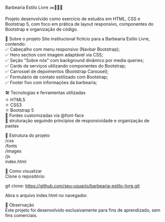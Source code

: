Barbearia Estilo Livre ✂️🧔🏻‍♂️

Projeto desenvolvido como exercício de estudos em HTML, CSS e Bootstrap 5, com foco em prática de layout responsivo, componentes do Bootstrap e organização de código.  

📌 Sobre o projeto
Site institucional fictício para a Barbearia Estilo Livre, contendo:  
✅ Cabeçalho com menu responsivo (Navbar Bootstrap);  
✅ Hero section com imagem adaptável via CSS;  
✅ Seção "Sobre nós" com background dinâmico por media queries;  
✅ Cards de serviços utilizando componentes do Bootstrap;  
✅ Carrossel de depoimentos (Bootstrap Carousel);  
✅ Formulário de contato estilizado com Bootstrap;  
✅ Footer fixo com informações da barbearia;  

🛠️ Tecnologias e ferramentas utilizadas  
⚛️ HTML5  
⚛️ CSS3  
⚛️ Bootstrap 5  
📝 Fontes customizadas via @font-face  
📒 struturação seguindo princípios de responsividade e organização de pastas  

📁 Estrutura do projeto  
/css  
/fonts  
/images  
/js  
index.html  

🚀 Como visualizar  
Clone o repositório:

git clone:
https://github.com/seu-usuario/barbearia-estilo-livre.git

Abra o arquivo index.html no navegador.

🚨 Observação  
Este projeto foi desenvolvido exclusivamente para fins de aprendizado, sem fins comerciais.
